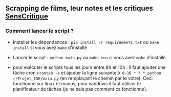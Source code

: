 ## Scrapping de films, leur notes et les critiques [SensCritique](https://www.senscritique.com/films)

### Comment lancer le script ?

- Installer les dépendances : `pip install -r requirements.txt` ou `make install` si vous avez `make` d'installé

- Lancer le script : `python main.py` ou `make run` si vous avez `make` d'installé

- pour exécuter le scripts tous les jours entre 8h et 10h : il faut ajouter une tâche cron `crontab -e` et ajouter la ligne suivante `0 8-10 * * * python ~/Projet_ISE/main.py` (en remplaçant le chemin par le votre). Ceci fonctionne sur linux et macos, pour windows il faut utiliser le planificateur de tâches (je ne sais pas comment ça fonctionne).
